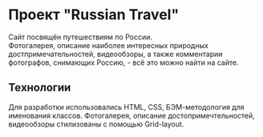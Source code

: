 # Проект "Russian Travel"
Сайт посвящён путешествиям по России. <br>
Фотогалерея, описание наиболее интересных природных достпримечательностей,
видеообзоры, а также комментарии фотографов, снимающих Россию, - всё это можно найти на сайте.
## Teхнологии
Для разработки использовались HTML, CSS, БЭМ-методология для именования классов.
Фотогалерея, описание достопримечтельностей, видеообзоры стилизованы с помощью
Grid-layout.  
